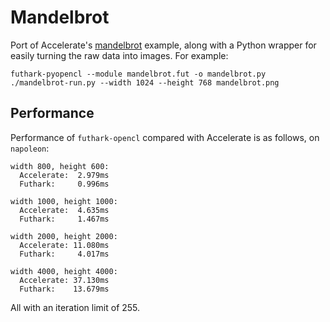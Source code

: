 Mandelbrot
==========

Port of Accelerate's
[mandelbrot](https://github.com/AccelerateHS/accelerate-examples/tree/master/examples/mandelbrot)
example, along with a Python wrapper for easily turning the raw data
into images.  For example:

    futhark-pyopencl --module mandelbrot.fut -o mandelbrot.py
    ./mandelbrot-run.py --width 1024 --height 768 mandelbrot.png

Performance
-----------

Performance of `futhark-opencl` compared with Accelerate is as
follows, on `napoleon`:

    width 800, height 600:
      Accelerate:  2.979ms
      Futhark:     0.996ms

    width 1000, height 1000:
      Accelerate:  4.635ms
      Futhark:     1.467ms

    width 2000, height 2000:
      Accelerate: 11.080ms
      Futhark:     4.017ms

    width 4000, height 4000:
      Accelerate: 37.130ms
      Futhark:    13.679ms

All with an iteration limit of 255.
